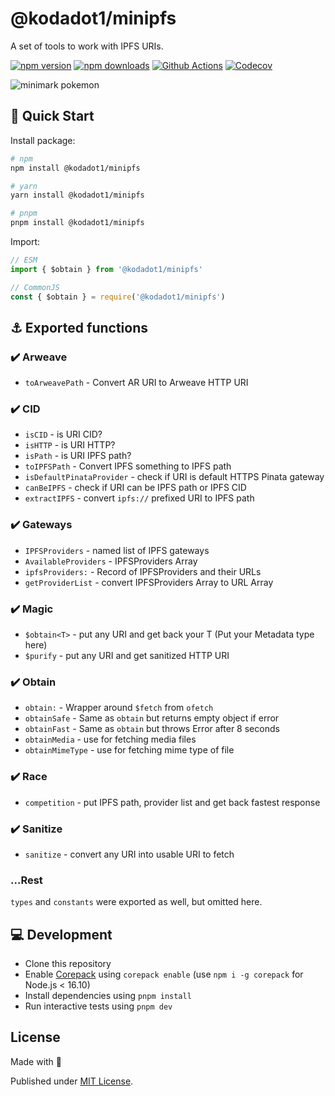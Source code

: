 # @kodadot1/minipfs

A set of tools to work with IPFS URIs.

[![npm version][npm-version-src]][npm-version-href]
[![npm downloads][npm-downloads-src]][npm-downloads-href]
[![Github Actions][github-actions-src]][github-actions-href]
[![Codecov][codecov-src]][codecov-href]

![minimark pokemon](.github/minipfs.png)

## 🚀 Quick Start

Install package:

```sh
# npm
npm install @kodadot1/minipfs

# yarn
yarn install @kodadot1/minipfs

# pnpm
pnpm install @kodadot1/minipfs
```

Import:

```js
// ESM
import { $obtain } from '@kodadot1/minipfs'

// CommonJS
const { $obtain } = require('@kodadot1/minipfs')
```

## ⚓️ Exported functions

### ✔️  Arweave

- `toArweavePath` - Convert AR URI to Arweave HTTP URI

### ✔️  CID

- `isCID` - is URI CID?
- `isHTTP` - is URI HTTP?
- `isPath` - is URI IPFS path?
- `toIPFSPath` - Convert IPFS something to IPFS path
- `isDefaultPinataProvider` - check if URI is default HTTPS Pinata gateway
- `canBeIPFS` - check if URI can be IPFS path or IPFS CID
- `extractIPFS` - convert `ipfs://` prefixed URI to IPFS path

### ✔️  Gateways

- `IPFSProviders` - named list of IPFS gateways
- `AvailableProviders` - IPFSProviders Array
- `ipfsProviders:` - Record of IPFSProviders and their URLs
- `getProviderList` - convert IPFSProviders Array to URL Array

### ✔️  Magic

- `$obtain<T>` - put any URI and get back your T (Put your Metadata type here)
- `$purify` - put any URI and get sanitized HTTP URI

### ✔️  Obtain

- `obtain:` - Wrapper around `$fetch` from `ofetch`
- `obtainSafe` - Same as `obtain` but returns empty object if error
- `obtainFast` - Same as `obtain` but throws Error after 8 seconds
- `obtainMedia` - use for fetching media files
- `obtainMimeType` - use for fetching mime type of file

### ✔️  Race

- `competition` - put IPFS path, provider list and get back fastest response

### ✔️  Sanitize

- `sanitize` - convert any URI into usable URI to fetch

### ...Rest

`types` and `constants` were exported as well, but omitted here.

## 💻 Development

- Clone this repository
- Enable [Corepack](https://github.com/nodejs/corepack) using `corepack enable` (use `npm i -g corepack` for Node.js < 16.10)
- Install dependencies using `pnpm install`
- Run interactive tests using `pnpm dev`

## License

Made with 💖

Published under [MIT License](./LICENSE).

<!-- Badges -->
[npm-version-src]: https://img.shields.io/npm/v/@kodadot1/minipfs?style=flat-square
[npm-version-href]: https://npmjs.com/package/@kodadot1/minipfs

[npm-downloads-src]: https://img.shields.io/npm/dm/@kodadot1/minipfs?style=flat-square
[npm-downloads-href]: https://npmjs.com/package/@kodadot1/minipfs

[github-actions-src]: https://img.shields.io/github/workflow/status/unjs/@kodadot1/minipfs/ci/main?style=flat-square
[github-actions-href]: https://github.com/unjs/@kodadot1/minipfs/actions?query=workflow%3Aci

[codecov-src]: https://img.shields.io/codecov/c/gh/unjs/@kodadot1/minipfs/main?style=flat-square
[codecov-href]: https://codecov.io/gh/unjs/@kodadot1/minipfs
